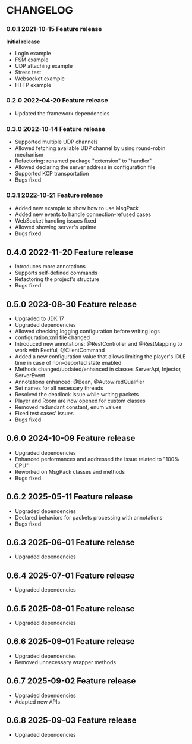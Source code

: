 # CHANGELOG

### 0.0.1 2021-10-15 Feature release
**Initial release**
- Login example  
- FSM example  
- UDP attaching example  
- Stress test  
- Websocket example  
- HTTP example  

### 0.2.0 2022-04-20 Feature release
- Updated the framework dependencies  

### 0.3.0 2022-10-14 Feature release
- Supported multiple UDP channels
- Allowed fetching available UDP channel by using round-robin mechanism
- Refactoring: renamed package "extension" to "handler"
- Allowed declaring the server address in configuration file
- Supported KCP transportation
- Bugs fixed

### 0.3.1 2022-10-21 Feature release
- Added new example to show how to use MsgPack
- Added new events to handle connection-refused cases
- WebSocket handling issues fixed
- Allowed showing server's uptime
- Bugs fixed

## 0.4.0 2022-11-20 Feature release
- Introduces more annotations
- Supports self-defined commands
- Refactoring the project's structure
- Bugs fixed  

## 0.5.0 2023-08-30 Feature release
- Upgraded to JDK 17
- Upgraded dependencies
- Allowed checking logging configuration before writing logs
- configuration.xml file changed
- Introduced new annotations: @RestController and @RestMapping to work with Restful, @ClientCommand
- Added a new configuration value that allows limiting the player's IDLE time in case of non-deported state enabled
- Methods changed/updated/enhanced in classes ServerApi, Injector, ServerEvent
- Annotations enhanced: @Bean, @AutowiredQualifier
- Set names for all necessary threads
- Resolved the deadlock issue while writing packets
- Player and Room are now opened for custom classes
- Removed redundant constant, enum values
- Fixed test cases' issues
- Bugs fixed 

## 0.6.0 2024-10-09 Feature release
- Upgraded dependencies
- Enhanced performances and addressed the issue related to "100% CPU"
- Reworked on MsgPack classes and methods
- Bugs fixed

## 0.6.2 2025-05-11 Feature release
- Upgraded dependencies
- Declared behaviors for packets processing with annotations
- Bugs fixed

## 0.6.3 2025-06-01 Feature release
- Upgraded dependencies

## 0.6.4 2025-07-01 Feature release
- Upgraded dependencies

## 0.6.5 2025-08-01 Feature release
- Upgraded dependencies

## 0.6.6 2025-09-01 Feature release
- Upgraded dependencies
- Removed unnecessary wrapper methods

## 0.6.7 2025-09-02 Feature release
- Upgraded dependencies
- Adapted new APIs

## 0.6.8 2025-09-03 Feature release
- Upgraded dependencies
